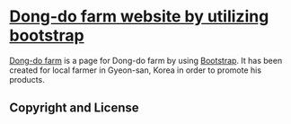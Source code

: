 # [Dong-do farm website by utilizing bootstrap](https://joo.world)

[Dong-do farm](https://joo.world) is a page for Dong-do farm by using [Bootstrap](http://getbootstrap.com/). It has been created for local farmer in Gyeon-san, Korea in order to promote his products. 

## Copyright and License


